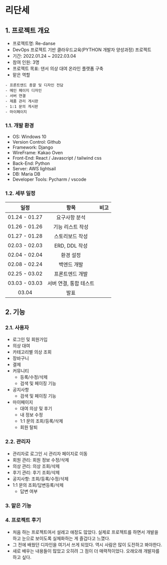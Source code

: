 # 리단세

## 1. 프로젝트 개요
- 프로젝트명: Re-danse
- DevOps 프로젝트 기반 클라우드교육(PYTHON 개발자 양성과정) 프로젝트
- 기간: 2022.01.24 ~ 2022.03.04
- 참여 인원: 3명
- 프로젝트 목표: 댄서 의상 대여 온라인 플랫폼 구축 
- 맡은 역할
``` text
- 프론트엔드 총괄 및 디자인 전담
- 메인 페이지 디자인
- 서버 연결
- 제품 관리 게시판
- 1:1 문의 게시판
- 마이페이지
```

### 1.1. 개발 환경
- OS: Windows 10 
- Version Control: Github
- Framework: Django
- WireFrame: Kakao Oven
- Front-End: React / Javascript / tailwind css
- Back-End: Python
- Server: AWS lightsail 
- DB: Maria DB
- Developer Tools: Pycharm / vscode


### 1.2. 세부 일정
|일정|항목|비고|
|:---:|:---:|:---:|
|01.24 - 01.27|요구사항 분석|
|01.26 - 01.26|기능 리스트 작성|
|01.27 - 01.28|스토리보드 작성
|02.03 - 02.03|ERD, DDL 작성
|02.04 - 02.04|환경 설정
|02.08 - 02.24|백엔드 개발
|02.25 - 03.02|프론트엔드 개발
|03.03 - 03.03|서버 연결, 통합 테스트
|03.04|발표|

## 2. 기능

### 2.1. 사용자
- 로그인 및 회원가입
- 의상 대여
- 카테고리별 의상 조회
- 장바구니
- 결제
- 커뮤니티
  - 등록/수정/삭제
  - 검색 및 페이징 기능
- 공지사항
  - 검색 및 페이징 기능
- 마이페이지
  - 대여 의상 및 후기 
  - 내 정보 수정
  - 1:1 문의 조회/등록/삭제
  - 회원 탈퇴

### 2.2. 관리자
- 관리자로 로그인 시 관리자 페이지로 이동
- 회원 관리: 회원 정보 수정/삭제
- 의상 관리: 의상 조회/삭제
- 후기 관리: 후기 조회/삭제
- 공지사항: 조회/등록/수정/삭제
- 1:1 문의 조회/답변등록/삭제
  - 답변 여부 

### 3. 맡은 기능

### 4. 프로젝트 후기
- 처음 하는 프로젝트여서 설레고 애정도 많았다. 실제로 프로젝트를 하면서 개발을 하고 눈으로 보이도록 실체화하는 게 즐겁다고 느꼈다. 
- 그 전에 배웠던 디자인을 여기서 쓰게 되었다. 역시 사람은 많이 도전하고 봐야한다. 
- 새로 배우는 내용들이 많았고 오히려 그 점이 더 매력적이었다. 오래오래 개발자를 하고 싶다. 
